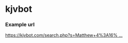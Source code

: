 # kjvbot
<!--
<h1>
    <a href="https://www.kjvbot.com/search.php?s=Matthew+4%3A16%3B+Hebrews+10%3A9%3B+Hebrews+9%3A24%3B+Hebrews+10%3A13" target="_blank"><img src="https://www.kjvbot.com/images/salvation-logo-96.png" /></a>
</h1>
-->

<h3>Example url</h3>
<a target="_blank" href="https://kjvbot.com/search.php?s=Matthew+4%3A16%3B+Hebrews+10%3A9%3B+Hebrews+9%3A24%3B+Hebrews+10%3A13">https://kjvbot.com/search.php?s=Matthew+4%3A16% ...</a>
